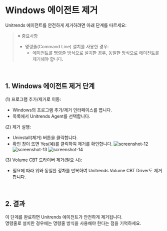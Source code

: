 # Windows 에이전트 제거


Unitrends 에이전트를 안전하게 제거하려면 아래 단계를 따르세요:<br>

> ※ 중요사항
> * 명령줄(Command Line) 설치를 사용한 경우:
>   * 에이전트를 명령줄 방식으로 설치한 경우, 동일한 방식으로 에이전트를 제거해야 합니다.

<br>

## 1. Windows 에이전트 제거 단계
(1) 프로그램 추가/제거로 이동:<br>
* Windows의 프로그램 추가/제거 인터페이스를 엽니다.
* 목록에서 Unitrends Agent를 선택합니다.

(2) 제거 실행:<br>
* Uninstall(제거) 버튼을 클릭합니다.
* 확인 창이 뜨면 Yes(예)를 클릭하여 제거를 확인합니다.
![screenshot-12](../img/screenshot-12.png)
![screenshot-13](../img/screenshot-13.png)
![screenshot-14](../img/screenshot-14.png)

(3) Volume CBT 드라이버 제거(필요 시):<br>
* 필요에 따라 위와 동일한 정차를 반복하여 Unitrends Volume CBT Driver도 제거합니다.

<br>

## 2. 결과
이 단계를 완료하면 Unitrends 에이전트가 안전하게 제거됩니다.<br>
명령줄로 설치한 경우에는 명령줄 방식을 사용해야 한다는 점을 기억하세요.<br><br><br>
